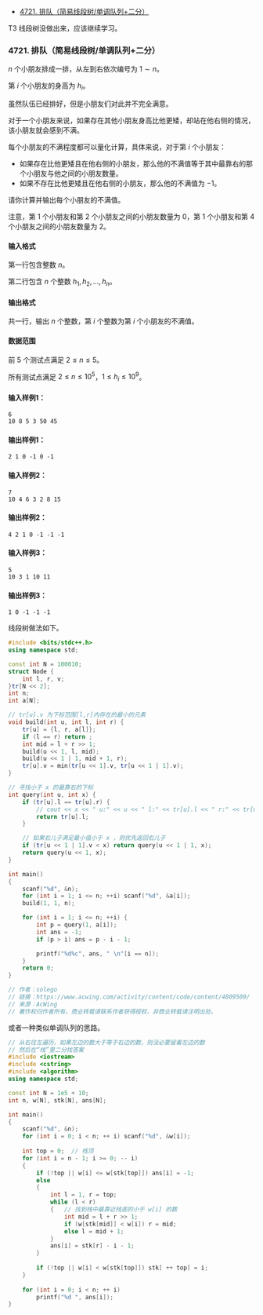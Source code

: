 
<!-- @import "[TOC]" {cmd="toc" depthFrom=1 depthTo=6 orderedList=false} -->

<!-- code_chunk_output -->

- [4721. 排队（简易线段树/单调队列+二分）](#4721-排队简易线段树单调队列二分)

<!-- /code_chunk_output -->

T3 线段树没做出来，应该继续学习。

### 4721. 排队（简易线段树/单调队列+二分）

$n$ 个小朋友排成一排，从左到右依次编号为 $1 \sim n$。

第 $i$ 个小朋友的身高为 $h_i$。

虽然队伍已经排好，但是小朋友们对此并不完全满意。

对于一个小朋友来说，如果存在其他小朋友身高比他更矮，却站在他右侧的情况，该小朋友就会感到不满。

每个小朋友的不满程度都可以量化计算，具体来说，对于第 $i$ 个小朋友：
- 如果存在比他更矮且在他右侧的小朋友，那么他的不满值等于其中最靠右的那个小朋友与他之间的小朋友数量。
- 如果不存在比他更矮且在他右侧的小朋友，那么他的不满值为 $-1$。

请你计算并输出每个小朋友的不满值。

注意，第 $1$ 个小朋友和第 $2$ 个小朋友之间的小朋友数量为 $0$，第 $1$ 个小朋友和第 $4$ 个小朋友之间的小朋友数量为 $2$。

<h4>输入格式</h4>

第一行包含整数 $n$。

第二行包含 $n$ 个整数 $h_1,h_2,...,h_n$。

<h4>输出格式</h4>

共一行，输出 $n$ 个整数，第 $i$ 个整数为第 $i$ 个小朋友的不满值。

<h4>数据范围</h4>

前 $5$ 个测试点满足 $2 \le n \le 5$。

所有测试点满足 $2 \le n \le 10^5$，$1 \le h_i \le 10^9$。

<h4>输入样例1：</h4>
<pre><code>6
10 8 5 3 50 45
</code></pre>

<h4>输出样例1：</h4>
<pre><code>2 1 0 -1 0 -1
</code></pre>

<h4>输入样例2：</h4>
<pre><code>7
10 4 6 3 2 8 15
</code></pre>

<h4>输出样例2：</h4>
<pre><code>4 2 1 0 -1 -1 -1 
</code></pre>

<h4>输入样例3：</h4>
<pre><code>5
10 3 1 10 11
</code></pre>

<h4>输出样例3：</h4>
<pre><code>1 0 -1 -1 -1 
</code></pre>

线段树做法如下。

```cpp
#include <bits/stdc++.h>
using namespace std;

const int N = 100010;
struct Node {
    int l, r, v;
}tr[N << 2];
int n;
int a[N];

// tr[u].v 为下标范围[l,r]内存在的最小的元素
void build(int u, int l, int r) {
    tr[u] = {l, r, a[l]};
    if (l == r) return ;
    int mid = l + r >> 1;
    build(u << 1, l, mid);
    build(u << 1 | 1, mid + 1, r);
    tr[u].v = min(tr[u << 1].v, tr[u << 1 | 1].v);
}

// 寻找小于 x 的最靠右的下标
int query(int u, int x) {
    if (tr[u].l == tr[u].r) {
        // cout << x << " u:" << u << " l:" << tr[u].l << " r:" << tr[u].r << " v:" << tr[u].v << endl;
        return tr[u].l;
    }

    // 如果右儿子满足最小值小于 x ，则优先返回右儿子
    if (tr[u << 1 | 1].v < x) return query(u << 1 | 1, x);
    return query(u << 1, x);
}

int main()
{
    scanf("%d", &n);
    for (int i = 1; i <= n; ++i) scanf("%d", &a[i]);
    build(1, 1, n);

    for (int i = 1; i <= n; ++i) {
        int p = query(1, a[i]);
        int ans = -1;
        if (p > i) ans = p - i - 1;

        printf("%d%c", ans, " \n"[i == n]);
    }
    return 0;
}

// 作者：solego
// 链接：https://www.acwing.com/activity/content/code/content/4809509/
// 来源：AcWing
// 著作权归作者所有。商业转载请联系作者获得授权，非商业转载请注明出处。
```

或者一种类似单调队列的思路。

```cpp
// 从右往左遍历，如果左边的数大于等于右边的数，则没必要留着左边的数
// 然后在“栈”里二分找答案
#include <iostream>
#include <cstring>
#include <algorithm>
using namespace std;

const int N = 1e5 + 10;
int n, w[N], stk[N], ans[N];

int main()
{
    scanf("%d", &n);
    for (int i = 0; i < n; ++ i) scanf("%d", &w[i]);
    
    int top = 0;  // 栈顶
    for (int i = n - 1; i >= 0; -- i)
    {
        if (!top || w[i] <= w[stk[top]]) ans[i] = -1;
        else
        {
            int l = 1, r = top;
            while (l < r)
            {   // 找到栈中最靠近栈底的小于 w[i] 的数
                int mid = l + r >> 1;
                if (w[stk[mid]] < w[i]) r = mid;
                else l = mid + 1;
            }
            ans[i] = stk[r] - i - 1;
        }
        
        if (!top || w[i] < w[stk[top]]) stk[ ++ top] = i;
    }
    
    for (int i = 0; i < n; ++ i)
        printf("%d ", ans[i]);
}
```
